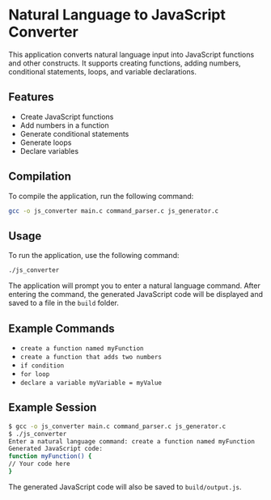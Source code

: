 # Natural Language to JavaScript Converter

This application converts natural language input into JavaScript functions and other constructs. It supports creating functions, adding numbers, conditional statements, loops, and variable declarations.

## Features

- Create JavaScript functions
- Add numbers in a function
- Generate conditional statements
- Generate loops
- Declare variables

## Compilation

To compile the application, run the following command:

```sh
gcc -o js_converter main.c command_parser.c js_generator.c
```

## Usage

To run the application, use the following command:

```sh
./js_converter
```

The application will prompt you to enter a natural language command. After entering the command, the generated JavaScript code will be displayed and saved to a file in the `build` folder.

## Example Commands

- `create a function named myFunction`
- `create a function that adds two numbers`
- `if condition`
- `for loop`
- `declare a variable myVariable = myValue`

## Example Session

```sh
$ gcc -o js_converter main.c command_parser.c js_generator.c
$ ./js_converter
Enter a natural language command: create a function named myFunction
Generated JavaScript code:
function myFunction() {
// Your code here
}
```

The generated JavaScript code will also be saved to `build/output.js`.
